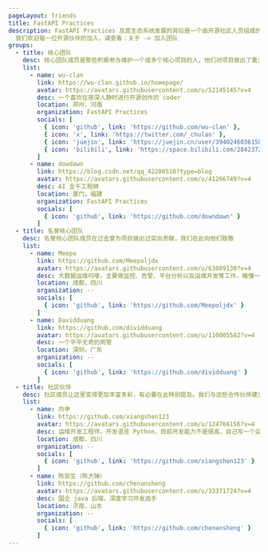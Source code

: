 ```yaml
---
pageLayout: friends
title: FastAPI Practices
description: FastAPI Practices 及其生态系统发展的背后是一个由开源社区人员组成的团队，我们对团队中的任何成员以及所有的关注者都致以崇高的敬意；
  我们欢迎每一位开源伙伴的加入，请查看：关于 -> 加入团队
groups:
  - title: 核心团队
    desc: 核心团队成员是那些积极参与维护一个或多个核心项目的人，他们对项目做出了重大贡献
    list:
      - name: wu-clan
        link: https://wu-clan.github.io/homepage/
        avatar: https://avatars.githubusercontent.com/u/52145145?v=4
        desc: 一个喜欢在夜深人静时进行开源创作的 coder
        location: 郑州，河南
        organization: FastAPI Practices
        socials: [
          { icon: 'github', link: 'https://github.com/wu-clan' },
          { icon: 'x', link: 'https://twitter.com/_chulan' },
          { icon: 'juejin', link: 'https://juejin.cn/user/3940246036158974' },
          { icon: 'bilibili', link: 'https://space.bilibili.com/284237214' }
        ]
      - name: dowdawn
        link: https://blog.csdn.net/qq_42280510?type=blog
        avatar: https://avatars.githubusercontent.com/u/41266749?v=4
        desc: AI 全干工程狮
        location: 厦门，福建
        organization: FastAPI Practices
        socials: [
          { icon: 'github', link: 'https://github.com/downdawn' }
        ]
  - title: 名誉核心团队
    desc: 名誉核心团队成员在过去曾为项目做出过突出贡献，我们在此向他们致敬
    list:
      - name: Meepo
        link: https://github.com/Meepoljdx
        avatar: https://avatars.githubusercontent.com/u/63089130?v=4
        desc: 大数据运维吗喽，主要做监控、告警、平台分析以及运维开发等工作，略懂一些 Go 和 Python
        location: 成都，四川
        organization: --
        socials: [
          { icon: 'github', link: 'https://github.com/Meepoljdx' }
        ]
      - name: Davidduang
        link: https://github.com/dividduang
        avatar: https://avatars.githubusercontent.com/u/110005582?v=4
        desc: 一个平平无奇的网管
        location: 深圳，广东
        organization: --
        socials: [
          { icon: 'github', link: 'https://github.com/dividduang' }
        ]
  - title: 社区伙伴
    desc: 社区成员让这里变得更加丰富多彩，有必要在此特别提及。我们与这些合作伙伴建立了更加亲密的关系，经常与他们就即将到来的功能和新闻展开协作
    list:
      - name: 向申
        link: https://github.com/xiangshen123
        avatar: https://avatars.githubusercontent.com/u/124766156?v=4
        desc: 运维开发工程师，开发语言 Python，目前开发能力不是很高，自己写一个运维平台
        location: 成都，四川
        organization: --
        socials: [
          { icon: 'github', link: 'https://github.com/xiangshen123' }
        ]
      - name: 陈安生（陈大锤）
        link: https://github.com/chenansheng
        avatar: https://avatars.githubusercontent.com/u/33371724?v=4
        desc: 国企 java 后端，深度学习开发选手
        location: 济南，山东
        organization: --
        socials: [
          { icon: 'github', link: 'https://github.com/chenansheng' }
        ]
---
```

